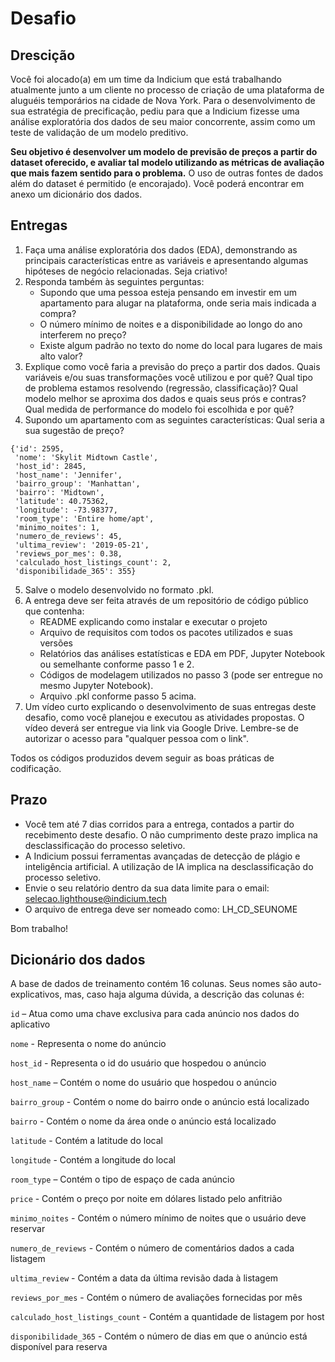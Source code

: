 # Desafio

## Drescição

Você foi alocado(a) em um time da Indicium que está trabalhando atualmente junto a um cliente no processo de criação de uma plataforma de aluguéis temporários na cidade de Nova York. Para o desenvolvimento de sua estratégia de precificação, pediu para que a Indicium fizesse uma análise exploratória dos dados de seu maior concorrente, assim como um teste de validação de um modelo preditivo.

**Seu objetivo é desenvolver um modelo de previsão de preços a partir do dataset oferecido, e avaliar tal modelo utilizando as métricas de avaliação que mais fazem sentido para o problema.** O uso de outras fontes de dados além do dataset é permitido (e encorajado). Você poderá encontrar em anexo um dicionário dos dados.


## Entregas

1. Faça uma análise exploratória dos dados (EDA), demonstrando as principais características entre as variáveis e apresentando algumas hipóteses de negócio relacionadas. Seja criativo!
2. Responda também às seguintes perguntas:
    * Supondo que uma pessoa esteja pensando em investir em um apartamento para alugar na plataforma, onde seria mais indicada a compra?
    * O número mínimo de noites e a disponibilidade ao longo do ano interferem no preço?
    * Existe algum padrão no texto do nome do local para lugares de mais alto valor?
3. Explique como você faria a previsão do preço a partir dos dados. Quais variáveis e/ou suas transformações você utilizou e por quê? Qual tipo de problema estamos resolvendo (regressão, classificação)? Qual modelo melhor se aproxima dos dados e quais seus prós e contras? Qual medida de performance do modelo foi escolhida e por quê?
4. Supondo um apartamento com as seguintes características: Qual seria a sua sugestão de preço?

```
{'id': 2595,
 'nome': 'Skylit Midtown Castle',
 'host_id': 2845,
 'host_name': 'Jennifer',
 'bairro_group': 'Manhattan',
 'bairro': 'Midtown',
 'latitude': 40.75362,
 'longitude': -73.98377,
 'room_type': 'Entire home/apt',
 'minimo_noites': 1,
 'numero_de_reviews': 45,
 'ultima_review': '2019-05-21',
 'reviews_por_mes': 0.38,
 'calculado_host_listings_count': 2,
 'disponibilidade_365': 355}
```

5. Salve o modelo desenvolvido no formato .pkl. 
6. A entrega deve ser feita através de um repositório de código público que contenha:
    * README explicando como instalar e executar o projeto
    * Arquivo de requisitos com todos os pacotes utilizados e suas versões
    * Relatórios das análises estatísticas e EDA em PDF, Jupyter Notebook ou semelhante conforme passo 1 e 2.
    * Códigos de modelagem utilizados no passo 3 (pode ser entregue no mesmo Jupyter Notebook).
    * Arquivo .pkl conforme passo 5 acima.
7. Um vídeo curto explicando o desenvolvimento de suas entregas deste desafio, como você planejou e executou as atividades propostas. O vídeo deverá ser entregue via link via Google Drive. Lembre-se de autorizar o acesso para "qualquer pessoa com o link".

Todos os códigos produzidos devem seguir as boas práticas de codificação.

## Prazo

* Você tem até 7 dias corridos para a entrega, contados a partir do recebimento deste desafio. O não cumprimento deste prazo implica na desclassificação do processo seletivo.
* A Indicium possui ferramentas avançadas de detecção de plágio e inteligência artificial. A utilização de IA implica na desclassificação do processo seletivo.
* Envie o seu relatório dentro da sua data limite para o email: selecao.lighthouse@indicium.tech
* O arquivo de entrega deve ser nomeado como: LH_CD_SEUNOME

Bom trabalho!

## Dicionário dos dados

A base de dados de treinamento contém 16 colunas. Seus nomes são auto-explicativos, mas, caso haja alguma dúvida, a descrição das colunas é:

`id` – Atua como uma chave exclusiva para cada anúncio nos dados do aplicativo

`nome` - Representa o nome do anúncio

`host_id` - Representa o id do usuário que hospedou o anúncio

`host_name` – Contém o nome do usuário que hospedou o anúncio

`bairro_group` - Contém o nome do bairro onde o anúncio está localizado

`bairro` - Contém o nome da área onde o anúncio está localizado

`latitude` - Contém a latitude do local

`longitude` - Contém a longitude do local

`room_type` – Contém o tipo de espaço de cada anúncio

`price` - Contém o preço por noite em dólares listado pelo anfitrião

`minimo_noites` - Contém o número mínimo de noites que o usuário deve reservar

`numero_de_reviews` - Contém o número de comentários dados a cada listagem

`ultima_review` - Contém a data da última revisão dada à listagem

`reviews_por_mes` - Contém o número de avaliações fornecidas por mês

`calculado_host_listings_count` - Contém a quantidade de listagem por host

`disponibilidade_365` - Contém o número de dias em que o anúncio está disponível para reserva
